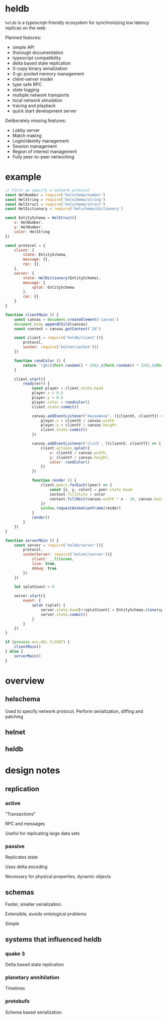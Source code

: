 heldb
=====
`heldb` is a typescript-friendly ecosystem for synchronizing low latency replicas on the web.

Planned features:

* simple API
* thorough documentation
* typescript compatibility
* delta based state replication
* 0-copy binary serialization
* 0-gc pooled memory management
* client-server model
* type safe RPC
* state logging
* multiple network transports
* local network simulation
* tracing and playback
* quick start development server

Deliberately missing features:

* Lobby server
* Match making
* Login/identity management
* Session management
* Region of interest management
* Fully peer-to-peer networking

# example

```javascript
// First we specify a network protocol
const HelNumber = require('helschema/number')
const HelString = require('helschema/string')
const HelStruct = require('helschema/struct')
const HelDictionary = require('helschema/dictionary')

const EntitySchema = HelStruct({
    x: HelNumber,
    y: HelNumber,
    color: HelString
})

const protocol = {
    client: {
        state: EntitySchema,
        message: {},
        rpc: {},
    },
    server: {
        state: HelDictionary(EntitySchema),
        message: { 
            splat: EntitySchema
        },
        rpc: {}
    }
}

function clientMain () {
    const canvas = document.createElement('canvas')
    document.body.appendChild(canvas)
    const context = canvas.getContext('2d')

    const client = require('heldb/client')({
        protocol,
        socket: require('helnet/socket')()
    })

    function randColor () {
        return `rgb(${Math.random() * 256},${Math.random() * 256},${Math.random() * 256})`
    }

    client.start({
        ready(err) {
            const player = client.state.head
            player.x = 0.5
            player.y = 0.5
            player.color = randColor()
            client.state.commit()

            canvas.addEventListener('mousemove', ({clientX, clientY}) => {
                player.x = clientX / canvas.width
                player.y = clientY / canvas.height
                client.state.commit()
            })

            canvas.addEventListener('click', ({clientX, clientY}) => {
                client.actions.splat({
                    x: clientX / canvas.width,
                    y: clientY / canvas.height,
                    color: randColor()
                })
            })

            function render () {
                client.peers.forEach((peer) => {
                    const {x, y, color} = peer.state.head
                    context.fillStyle = color
                    context.fillRect(canvas.width * x - 10, canvas.height * y - 10, 20, 20)
                })
                window.requestAnimationFrame(render)
            }
            render()
        }
    })
}

function serverMain () {
    const server = require('heldb/server')({
        protocol,
        socketServer: require('helnet/server')({
            client: __filename,
            live: true,
            debug: true
        })
    })
    
    let splatCount = 0

    server.start({
        event: {
            splat (splat) {
                server.state.head[++splatCount] = EntitySchema.clone(splat)
                server.state.commit()
            }
        }
    })
}

if (process.env.HEL_CLIENT) {
    clientMain()
} else {
    serverMain()
}
```

# overview

## helschema

Used to specify network protocol.  Perform serialization, diffing and patching

## helnet

## heldb


# design notes

## replication

### active

"Transactions"

RPC and messages

Useful for replicating large data sets

### passive

Replicates state

Uses delta encoding

Necessary for physical properties, dynamic objects

## schemas

Faster, smaller serialization.

Extensible, avoids ontological problems

Simple

## systems that influenced heldb

### quake 3
Delta based state replication

### planetary annihilation
Timelines

### protobufs
Schema based serialization
